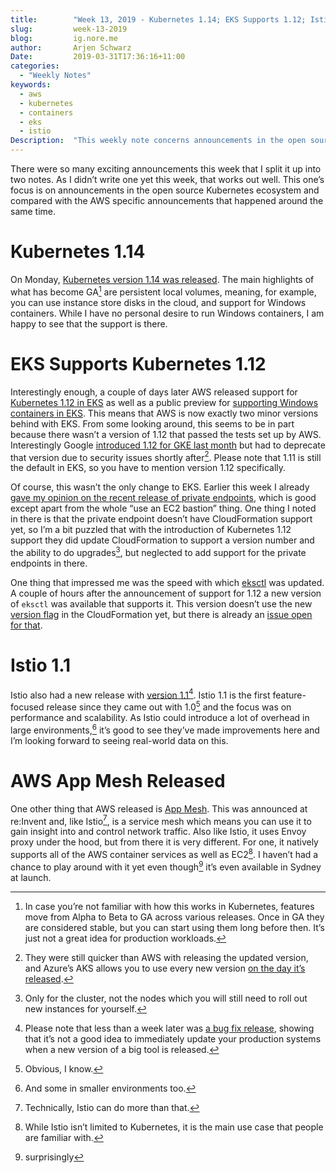 ```yaml
---
title:        "Week 13, 2019 - Kubernetes 1.14; EKS Supports 1.12; Istio 1.1; AWS App Mesh"
slug:         week-13-2019
blog:         ig.nore.me  
author:       Arjen Schwarz  
Date:         2019-03-31T17:36:16+11:00
categories:   
  - "Weekly Notes"
keywords:
  - aws
  - kubernetes 
  - containers 
  - eks 
  - istio 
Description:  "This weekly note concerns announcements in the open source Kubernetes ecosystem and compared with the AWS specific announcements that happened around the same time."
---
```


There were so many exciting announcements this week that I split it up into two notes. As I didn’t write one yet this week, that works out well. This one’s focus is on announcements in the open source Kubernetes ecosystem and compared with the AWS specific announcements that happened around the same time.

# Kubernetes 1.14

On Monday, [Kubernetes version 1.14 was released](https://kubernetes.io/blog/2019/03/25/kubernetes-1-14-release-announcement/). The main highlights of what has become GA[^1] are persistent local volumes, meaning, for example, you can use instance store disks in the cloud, and support for Windows containers. While I have no personal desire to run Windows containers, I am happy to see that the support is there.

# EKS Supports Kubernetes 1.12

Interestingly enough, a couple of days later AWS released support for [Kubernetes 1.12 in EKS](https://aws.amazon.com/about-aws/whats-new/2019/03/amazon-eks-now-supports-kubernetes-version-1-12-and-cluster-vers/) as well as a public preview for [supporting Windows containers in EKS](https://aws.amazon.com/about-aws/whats-new/2019/03/amazon-eks-opens-public-preview-of-windows-container-support/). This means that AWS is now exactly two minor versions behind with EKS. From some looking around, this seems to be in part because there wasn’t a version of 1.12 that passed the tests set up by AWS. Interestingly Google [introduced 1.12 for GKE last month](https://cloud.google.com/kubernetes-engine/docs/release-notes#february-27-2019) but had to deprecate that version due to security issues shortly after[^2]. Please note that 1.11 is still the default in EKS, so you have to mention version 1.12 specifically.

Of course, this wasn’t the only change to EKS. Earlier this week I already [gave my opinion on the recent release of private endpoints](/2019/03/using-a-fargate-bastion-for-eks-access/), which is good except apart from the whole “use an EC2 bastion” thing. One thing I noted in there is that the private endpoint doesn’t have CloudFormation support yet, so I’m a bit puzzled that with the introduction of Kubernetes 1.12 support they did update CloudFormation to support a version number and the ability to do upgrades[^3], but neglected to add support for the private endpoints in there.

One thing that impressed me was the speed with which [eksctl](https://eksctl.io) was updated. A couple of hours after the announcement of support for 1.12 a new version of `eksctl` was available that supports it. This version doesn’t use the new [version flag](https://docs.aws.amazon.com/AWSCloudFormation/latest/UserGuide/aws-resource-eks-cluster.html#cfn-eks-cluster-version) in the CloudFormation yet, but there is already an [issue open for that](https://github.com/weaveworks/eksctl/issues/683).

# Istio 1.1

Istio also had a new release with [version 1.1](https://istio.io/blog/2019/announcing-1.1/)[^4]. Istio 1.1 is the first feature-focused release since they came out with 1.0[^5] and the focus was on performance and scalability. As Istio could introduce a lot of overhead in large environments,[^6] it’s good to see they’ve made improvements here and I’m looking forward to seeing real-world data on this.

# AWS App Mesh Released

One other thing that AWS released is [App Mesh](https://aws.amazon.com/about-aws/whats-new/2019/03/aws-app-mesh-is-now-generally-available/). This was announced at re:Invent and, like Istio[^7], is a service mesh which means you can use it to gain insight into and control network traffic. Also like Istio, it uses Envoy proxy under the hood, but from there it is very different. For one, it natively supports all of the AWS container services as well as EC2[^8]. I haven’t had a chance to play around with it yet even though[^9] it’s even available in Sydney at launch.

[^1]:	In case you’re not familiar with how this works in Kubernetes, features move from Alpha to Beta to GA across various releases. Once in GA they are considered stable, but you can start using them long before then. It’s just not a great idea for production workloads.

[^2]:	They were still quicker than AWS with releasing the updated version, and Azure’s AKS allows you to use every new version [on the day it’s released](https://docs.microsoft.com/en-us/azure/aks/supported-kubernetes-versions).

[^3]:	Only for the cluster, not the nodes which you will still need to roll out new instances for yourself.

[^4]:	Please note that less than a week later was [a bug fix release](https://istio.io/blog/2019/announcing-1.1.1/), showing that it’s not a good idea to immediately update your production systems when a new version of a big tool is released.

[^5]:	Obvious, I know.

[^6]:	And some in smaller environments too.

[^7]:	Technically, Istio can do more than that.

[^8]:	While Istio isn’t limited to Kubernetes, it is the main use case that people are familiar with.

[^9]:	surprisingly